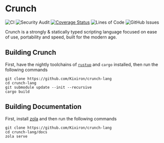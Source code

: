 # Crunch

![CI](https://github.com/Kixiron/crunch-lang/workflows/CI/badge.svg)
![Security Audit](https://github.com/Kixiron/crunch-lang/workflows/Security%20Audit/badge.svg)
[![Coverage Status](https://coveralls.io/repos/github/Kixiron/crunch-lang/badge.svg?branch=master)](https://coveralls.io/github/Kixiron/crunch-lang?branch=master)
![Lines of Code](https://tokei.rs/b1/github/Kixiron/crunch-lang)
![GitHub Issues](https://img.shields.io/github/issues/Kixiron/crunch-lang)

Crunch is a strongly & statically typed scripting language focused on ease of use, portability and speed, built for the modern age.

## Building Crunch

First, have the nightly toolchains of [`rustup`] and `cargo` installed, then run the following commands

```text
git clone https://github.com/Kixiron/crunch-lang
cd crunch-lang
git submodule update --init --recursive
cargo build
```

## Building Documentation

First, install [zola] and then run the following commands

```text
git clone https://github.com/Kixiron/crunch-lang
cd crunch-lang/docs
zola serve
```

[`rustup`]: https://rustup.rs/
[zola]: https://www.getzola.org/documentation/getting-started/installation/
